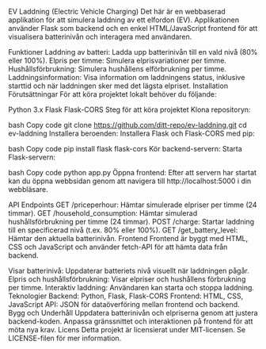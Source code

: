EV Laddning (Electric Vehicle Charging)
Det här är en webbaserad applikation för att simulera laddning av ett elfordon (EV). Applikationen använder Flask som backend och en enkel HTML/JavaScript frontend för att visualisera batterinivån och interagera med användaren.

Funktioner
Laddning av batteri: Ladda upp batterinivån till en vald nivå (80% eller 100%).
Elpris per timme: Simulera elprisvariationer per timme.
Hushållsförbrukning: Simulera hushållens elförbrukning per timme.
Laddningsinformation: Visa information om laddningens status, inklusive starttid och när laddningen sker med det lägsta elpriset.
Installation
Förutsättningar
För att köra projektet lokalt behöver du följande:

Python 3.x
Flask
Flask-CORS
Steg för att köra projektet
Klona repositoryn:

bash
Copy code
git clone https://github.com/ditt-repo/ev-laddning.git
cd ev-laddning
Installera beroenden: Installera Flask och Flask-CORS med pip:

bash
Copy code
pip install flask flask-cors
Kör backend-servern: Starta Flask-servern:

bash
Copy code
python app.py
Öppna frontend: Efter att servern har startat kan du öppna webbsidan genom att navigera till http://localhost:5000 i din webbläsare.

API Endpoints
GET /priceperhour: Hämtar simulerade elpriser per timme (24 timmar).
GET /household_consumption: Hämtar simulerad hushållsförbrukning per timme (24 timmar).
POST /charge: Startar laddning till en specificerad nivå (t.ex. 80% eller 100%).
GET /get_battery_level: Hämtar den aktuella batterinivån.
Frontend
Frontend är byggt med HTML, CSS och JavaScript och använder fetch-API för att hämta data från backend.

Visar batterinivå: Uppdaterar batteriets nivå visuellt när laddningen pågår.
Elpris och hushållsförbrukning: Visar elpriser och hushållens förbrukning per timme.
Interaktiv laddning: Användaren kan starta och stoppa laddning.
Teknologier
Backend: Python, Flask, Flask-CORS
Frontend: HTML, CSS, JavaScript
API: JSON för dataöverföring mellan frontend och backend.
Bygg och Underhåll
Uppdatera batterinivån och elpriserna genom att justera backend-koden.
Anpassa gränssnittet och interaktionen på frontend för att möta nya krav.
Licens
Detta projekt är licensierat under MIT-licensen. Se LICENSE-filen för mer information.

